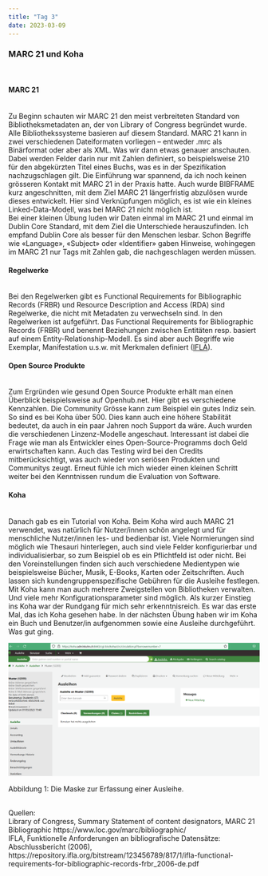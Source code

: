 ```yaml
---
title: "Tag 3"
date: 2023-03-09
---
```

### MARC 21 und Koha
<br>
<h4><b>MARC 21</b></h4>
<br>
Zu Beginn schauten wir MARC 21 den meist verbreiteten Standard von Bibliotheksmetadaten an, der von Library of Congress begründet wurde. Alle Bibliothekssysteme basieren auf diesem Standard. MARC 21 kann in zwei verschiedenen Dateiformaten vorliegen – entweder .mrc als Binärformat oder aber als XML. Was wir dann etwas genauer anschauten. Dabei werden Felder darin nur mit Zahlen definiert, so beispielsweise 210 für den abgekürzten Titel eines Buchs, was es in der Spezifikation nachzugschlagen gilt. Die Einführung war spannend, da ich noch keinen grösseren Kontakt mit MARC 21 in der Praxis hatte. 
Auch wurde BIBFRAME kurz angeschnitten, mit dem Ziel MARC 21 längerfristig abzulösen wurde dieses entwickelt. Hier sind Verknüpfungen möglich, es ist wie ein kleines Linked-Data-Modell, was bei MARC 21 nicht möglich ist. 
<br>
Bei einer kleinen Übung luden wir Daten einmal im MARC 21 und einmal im Dublin Core Standard, mit dem Ziel die Unterschiede herauszufinden. Ich empfand Dublin Core als besser für den Menschen lesbar. Schon Begriffe wie «Language», «Subject» oder «Identifier» gaben Hinweise, wohingegen im MARC 21 nur Tags mit Zahlen gab, die nachgeschlagen werden müssen. 
<br>
<h4><b>Regelwerke</b></h4>
<br>
Bei den Regelwerken gibt es Functional Requirements for Bibliographic Records (FRBR) und Resource Description and Access (RDA) sind Regelwerke, die nicht mit Metadaten zu verwechseln sind. In den Regelwerken ist aufgeführt. Das Functional Requirements for Bibliographic Records (FRBR) und benennt Beziehungen zwischen Entitäten resp. basiert auf einem Entity-Relationship-Modell. Es sind aber auch Begriffe wie Exemplar, Manifestation u.s.w. mit Merkmalen definiert (<a href="https://repository.ifla.org/bitstream/123456789/817/1/ifla-functional-requirements-for-bibliographic-records-frbr_2006-de.pdf">IFLA</a>). 
<br>
<h4><b>Open Source Produkte</b></h4>
<br>
Zum Ergründen wie gesund Open Source Produkte erhält man einen Überblick beispielsweise auf Openhub.net. Hier gibt es verschiedene Kennzahlen. Die Community Grösse kann zum Beispiel ein gutes Indiz sein. So sind es bei Koha über 500. Dies kann auch eine höhere Stabilität bedeutet, da auch in ein paar Jahren noch Support da wäre. Auch wurden die verschiedenen Linzenz-Modelle angeschaut. Interessant ist dabei die Frage wie man als Entwickler eines Open-Source-Programms doch Geld erwirtschaften kann. Auch das Testing wird bei den Credits mitberücksichtigt, was auch wieder von seriösen Produkten und Communitys zeugt. Erneut fühle ich mich wieder einen kleinen Schritt weiter bei den Kenntnissen rundum die Evaluation von Software. 
<br>
 <h4><b>Koha</b></h4>
<br>
Danach gab es ein Tutorial von Koha. Beim Koha wird auch MARC 21 verwendet, was natürlich für Nutzer/innen schön angelegt und für menschliche Nutzer/innen les- und bedienbar ist. Viele Normierungen sind möglich wie Thesauri hinterlegen, auch sind viele Felder konfigurierbar und individualisierbar, so zum Beispiel ob es ein Pflichtfeld ist oder nicht. Bei den Voreinstellungen finden sich auch verschiedene Medientypen wie beispielsweise Bücher, Musik, E-Books, Karten oder Zeitschriften. Auch lassen sich kundengruppenspezifische Gebühren für die Ausleihe festlegen. Mit Koha kann man auch mehrere Zweigstellen von Bibliotheken verwalten. Und viele mehr Konfigurationsparameter sind möglich. Als kurzer Einstieg ins Koha war der Rundgang für mich sehr erkenntnisreich. Es war das erste Mal, das ich Koha gesehen habe. In der nächsten Übung haben wir im Koha ein Buch und Benutzer/in aufgenommen sowie eine Ausleihe durchgeführt. Was gut ging.
<br>

![](bild_le3_1.png)

Abbildung 1: Die Maske zur Erfassung einer Ausleihe.

<br>
Quellen: 
 <br>
Library of Congress, Summary Statement of content designators, MARC 21 Bibliographic https://www.loc.gov/marc/bibliographic/
<br>
IFLA, Funktionelle Anforderungen an bibliografische Datensätze: Abschlussbericht (2006), https://repository.ifla.org/bitstream/123456789/817/1/ifla-functional-requirements-for-bibliographic-records-frbr_2006-de.pdf


